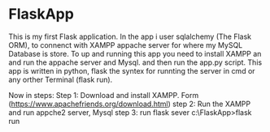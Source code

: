 # FlaskApp
This is my first Flask application.
In the app i user sqlalchemy (The Flask ORM), to connenct with XAMPP appache server for where my MySQL Database is store. 
To up and running this app you need to install XAMPP an and run the appache server and Mysql.
and then run the app.py script.
This app is written in python, flask the syntex for runnting the server in cmd or any orther Terminal (flask run).

Now in steps:
Step 1: Download and install XAMPP. Form (https://www.apachefriends.org/download.html)
step 2: Run the XAMPP and run appche2 server, Mysql
step 3: run flask sever c:\FlaskApp>flask run
